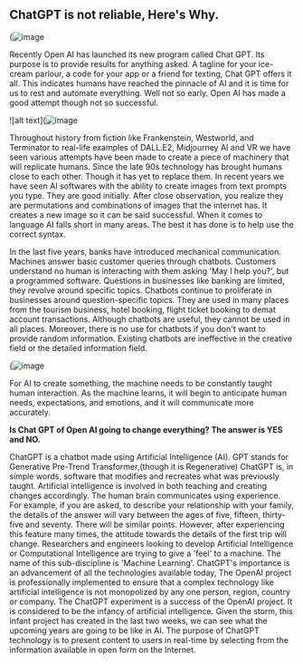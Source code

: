 ## ChatGPT is not reliable, Here's Why. ##

(![image](https://user-images.githubusercontent.com/127011846/222949519-096e8cd0-6d15-44e5-ab4f-766d408e5ef8.png)

Recently Open AI has launched its new program called Chat GPT. Its purpose is to provide results for anything asked. A tagline for your ice-cream parlour, a code for your app or a friend for texting, Chat GPT offers it all. This indicates humans have reached the pinnacle of AI and it is time for us to rest and automate everything. Well not so early. Open AI has made a good attempt though not so successful. 

![alt text](![image](https://user-images.githubusercontent.com/127011846/222949485-71c8571d-1886-4fef-9174-0e91691fa6ec.png)

Throughout history from fiction like Frankenstein, Westworld, and Terminator to real-life examples of DALL.E2, Midjourney AI and VR we have seen various attempts have been made to create a piece of machinery that will replicate humans.
Since the late 90s technology has brought humans close to each other. Though it has yet to replace them.
In recent years we have seen AI softwares with the ability to create images from text prompts you type. They are good initially. After close observation, you realize they are permutations and combinations of images that the internet has. It creates a new image so it can be said successful. When it comes to language AI falls short in many areas. The best it has done is to help use the correct syntax.

In the last five years, banks have introduced mechanical communication. Machines answer basic customer queries through chatbots. Customers understand no human is interacting with them asking 'May I help you?', but a programmed software. Questions in businesses like banking are limited, they revolve around specific topics. Chatbots continue to proliferate in businesses around question-specific topics. They are used in many places from the tourism business, hotel booking, flight ticket booking to demat account transactions. Although chatbots are useful, they cannot be used in all places. Moreover, there is no use for chatbots if you don't want to provide random information. Existing chatbots are ineffective in the creative field or the detailed information field.

(![image](https://user-images.githubusercontent.com/127011846/222949457-126f67d3-2a90-46ff-8fd5-5c08a13372c1.png)

For AI to create something, the machine needs to be constantly taught human interaction. As the machine learns, it will begin to anticipate human needs, expectations, and emotions, and it will communicate more accurately.

**Is Chat GPT of Open AI going to change everything? The answer is YES and NO.**

ChatGPT is a chatbot made using Artificial Intelligence (AI). GPT stands for Generative Pre-Trend Transformer,(though it is Regenerative) ChatGPT is, in simple words, software that modifies and recreates what was previously taught.
Artificial intelligence is involved in both teaching and creating changes accordingly. The human brain communicates using experience. For example, if you are asked, to describe your relationship with your family, the details of the answer will vary between the ages of five, fifteen, thirty-five and seventy. There will be similar points. However, after experiencing this feature many times, the attitude towards the details of the first trip will change. Researchers and engineers looking to develop Artificial Intelligence or Computational Intelligence are trying to give a 'feel' to a machine. The name of this sub-discipline is 'Machine Learning'. ChatGPT's importance is an advancement of all the technologies available today,
The OpenAI project is professionally implemented to ensure that a complex technology like artificial intelligence is not monopolized by any one person, region, country or company. The ChatGPT experiment is a success of the OpenAI project. It is considered to be the infancy of artificial intelligence. Given the storm, this infant project has created in the last two weeks, we can see what the upcoming years are going to be like in AI.
The purpose of ChatGPT technology is to present content to users in real-time by selecting from the information available in open form on the Internet.
